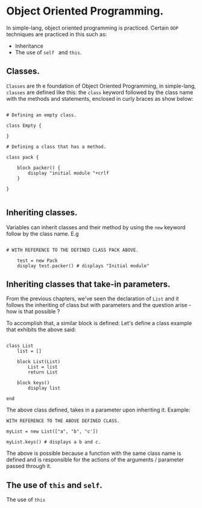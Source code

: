 # Object Oriented Programming.

In simple-lang, object oriented programming is practiced. Certain `OOP` techniques are practiced in this such as:

- Inheritance
- The use of `self ` and `this`.

## Classes.

`Classes` are th e foundation of Object Oriented Programming, in simple-lang, `classes` are defined like this: the `class` keyword followed by the class name with the methods and statements, enclosed in curly braces as show below:

```

# Defining an empty class.

class Empty {

}

# Defining a class that has a method.

class pack {

	block packer() {
	    display "initial module "+crlf
	}	

}


```

## Inheriting classes.

Variables can inherit classes and their method by using the `new` keyword follow by the class name. E.g

```

# WITH REFERENCE TO THE DEFINED CLASS PACK ABOVE.

    test = new Pack
    display test.packer() # displays "Initial module"

```

## Inheriting classes that take-in parameters.

From the previous chapters, we've seen the declaration of   `List` and it follows the inheriting of class but with parameters and the question arise - how is that possible ?

To accomplish that, a similar block is defined: Let's define a class example that exhibits the above said:

```

class List
    list = []

    block List(List)
        List = list
        return List

    block keys()
        display list

end

```

The above class defined, takes in a parameter upon inheriting it. Example:

```
WITH REFERENCE TO THE ABOVE DEFINED CLASS.

myList = new List(["a", "b", "c'])

myList.keys() # displays a b and c.

```

The above is possible because a function with the same class name is defined and is responsible for the actions of the arguments / parameter passed through it.

## The use of `this` and `self`.

The use of `this`